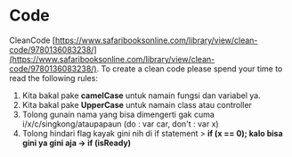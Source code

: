 # Code

CleanCode [https://www.safaribooksonline.com/library/view/clean-code/9780136083238/](https://www.safaribooksonline.com/library/view/clean-code/9780136083238/). To create a clean code please spend your time to read the following rules:

1.  Kita bakal pake **camelCase** untuk namain fungsi dan variabel ya.
2.  Kita bakal pake **UpperCase** untuk namain class atau controller
3.  Tolong gunain nama yang bisa dimengerti gak cuma i/x/c/singkong/ataupapaun (do : var car, don't : var x)
4.  Tolong hindari flag kayak gini nih di if statement > **if (x == 0); kalo bisa gini ya gini aja -> if (isReady)**


 